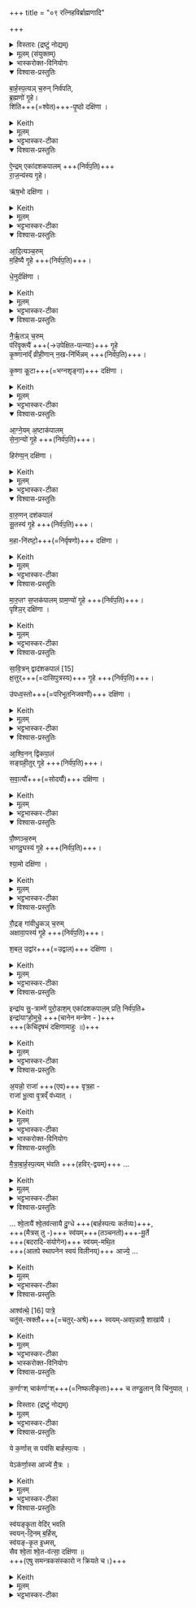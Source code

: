 +++
title = "०९ रत्निहविर्ब्राह्मणादि"

+++

<details><summary>विस्तारः (द्रष्टुं नोद्यम्)</summary>

विश्वेदेवा ऋषयः  
रत्निहविर्ब्राह्मणम्, अध्वर्युजपमन्त्रः १३, अभिषेचनीयदीक्षिणीयाविधायकं ब्राह्मणम्
</details>
<details><summary>मूलम् (संयुक्तम्)</summary>

बा॒र्ह॒स्प॒त्यञ्च॒रुन्निर्व॑पति ब्र॒ह्मणो॑ गृ॒हे शि॑तिपृ॒ष्ठो दक्षि॑णै॒न्द्रमेका॑दशकपालꣳ राज॒न्य॑स्य गृ॒ह ऋ॑ष॒भो दक्षि॑णा ऽऽदि॒त्यञ्च॒रुम्महि॑ष्यै गृ॒हे धे॒नुर्दक्षि॑णा 
</details>
<details><summary>भास्करोक्त-विनियोगः</summary>

1अथ रत्निनां हवींषि द्वादश भवन्ति  
अन्वहं कर्तव्यानि,  
तानि विदधाति 'रत्निनामेतानि हवींषि भवन्ति' इत्यादि ब्राह्मणम् ।  
</details>
<details open><summary>विश्वास-प्रस्तुतिः</summary>

बा॒र्ह॒स्प॒त्यञ् च॒रुन् निर्व॑पति,  
ब्र॒ह्मणो॑ गृ॒हे।    
शि॑ति+++(=श्वेत)+++-पृ॒ष्ठो दक्षि॑णा  ।
</details>
<details><summary>Keith</summary>

To Brhaspati he offers an oblation in the house of the Brahman (priest); the sacrificial fee is a white-backed (animal). 
</details>
<details><summary>मूलम्</summary>

बा॒र्ह॒स्प॒त्यञ्च॒रुन्निर्व॑पति  
ब्र॒ह्मणो॑ गृ॒हे   
शि॑तिपृ॒ष्ठो दक्षि॑णा  ।
</details>
<details><summary>भट्टभास्कर-टीका</summary>

अग्नीन् समारोप्य ब्रह्मणो महर्त्विजो गृहं गत्वा बार्हस्पत्यं चरुं निर्वपति । 
पत्युत्तरपदलक्षणो ण्यः । तत्र शितिपृष्ठः श्वेतपृष्ठो गौर्दक्षिणा ॥
</details>
<details open><summary>विश्वास-प्रस्तुतिः</summary>

ऐ॒न्द्रम् एका॑दशकपालम्   +++(निर्व॑प॒ति)+++  
रा॒ज॒न्य॑स्य गृ॒हे।     

ऋ॑ष॒भो दक्षि॑णा  ।
</details>
<details><summary>Keith</summary>

(He offers) to Indra on eleven potsherds in the house of a Rajanya; the sacrificial fee is a bull. 
</details>
<details><summary>मूलम्</summary>

ऐ॒न्द्रमेका॑दशकपालं

रा॒ज॒न्य॑स्य गृ॒हे।     

ऋ॑ष॒भो दक्षि॑णा  ।
</details>
<details><summary>भट्टभास्कर-टीका</summary>

2श्वो भूते राजन्यस्य गृहं गत्वा तत्रैन्द्रमेकादशकपालं निर्वपति । तत्र ऋषभो दक्षीणा ॥
</details>
<details open><summary>विश्वास-प्रस्तुतिः</summary>

आ॒दि॒त्यञ्च॒रुम्  
म॒हि॑ष्यै गृ॒हे  +++(निर्व॑प॒ति)+++।     

धे॒नुर्दक्षि॑णा ।
</details>
<details><summary>Keith</summary>

To Aditya (he offers) an oblation in the house of the chief wife; the sacrificial fee is a cow. 
</details>
<details><summary>मूलम्</summary>

आदि॒त्यञ्च॒रुम् 

महि॑ष्यै गृ॒हे  +++(निर्व॑प॒ति)+++।     

धे॒नुर्दक्षि॑णा ।
</details>
<details><summary>भट्टभास्कर-टीका</summary>

3श्वो भूते महिष्याः प्रथमाया राज्ञः पत्न्या गृहं गत्वा तत्रादित्यं चरुं निर्वपति । अङ्गुष्ठमात्रः पुरोडाशः इत्येके ॥
</details>
<details open><summary>विश्वास-प्रस्तुतिः</summary>

नै॒र्ऋ॒तञ् च॒रुम्  
प॑रिवृ॒क्त्यै॑ +++(→उपेक्षित-पत्न्याः)+++ गृ॒हे  
कृ॒ष्णाना॑व्ँ व्रीही॒णान् न॒ख-नि॑र्भिन्नम्   +++(निर्व॑प॒ति)+++।

कृ॒ष्णा कू॒टा+++(=भग्नशृङ्गा)+++ दक्षि॑णा ।
</details>
<details><summary>Keith</summary>

To Nirrti (he offers) an oblation in the house of the neglected wife, made up of rice broken by the nails;  the sacrificial fee is a black hornless (cow). 
</details>
<details><summary>मूलम्</summary>

नै॒र्ऋ॒तञ्च॒रुम्  
प॑रिवृ॒क्त्यै॑ गृ॒हे   
कृ॒ष्णाना॑व्ँव्रीही॒णान्न॒खनि॑र्भिन्नम् ।

कृ॒ष्णा कू॒टा दक्षि॑णा ।
</details>
<details><summary>भट्टभास्कर-टीका</summary>

4श्वो भूते परिवृक्त्या राज्ञो मध्यमपत्न्याः । परिपूर्वात् वृणक्तेः 'क्तिचि क्तौ च संज्ञायाम्' इति क्तिच्, 'उदात्तयणः' इति विभक्तेरुदात्तत्वं बाधित्वा 'उदात्तस्वरितयोर्यणः' इति व्यत्ययेन स्वरितत्वम् । कृष्णानां व्रीहीणां पत्न्या नखैर्निर्भिन्नं नखनिर्भिन्नं तण्डुलैश्चरुं कुर्यात् । 'तृतीया कर्मणि' इति पूर्वपदप्रकृतिस्वरत्वम् । नखेषूलूखलधर्मान् मुसलधर्मांश्च करोति ।   
तत्र **कृष्णा कूटा** भग्नशृङ्गा गौर्दक्षिणा ॥
</details>
<details open><summary>विश्वास-प्रस्तुतिः</summary>

आ॒ग्ने॒यम् अ॒ष्टाक॑पालम्  
से॒ना॒न्यो॑ गृ॒हे  +++(निर्व॑प॒ति)+++।    

हिर॑ण्य॒न् दक्षि॑णा  ।
</details>
<details><summary>Keith</summary>

To Agni (he offers) on eight potsherds in the house of the leader of the host; the sacrificial fee is gold. 
</details>
<details><summary>मूलम्</summary>

आ॒ग्ने॒यम॒ष्टाक॑पालम्  +++(निर्व॑प॒ति)+++ ।   

से॒ना॒न्यो॑ गृ॒हे  +++(निर्व॑प॒ति)+++।    

हिर॑ण्य॒न्दक्षि॑णा  ।
</details>
<details><summary>भट्टभास्कर-टीका</summary>

5श्वो भूते सेनान्यः सेनापतेः गृहं गत्वा तत्राग्नेयमष्टाकपालं निर्वपति । 'नोङ्धात्वोः' इति विभक्तेरुदात्तत्वे प्रतिषिद्धे पूर्ववत्स्वरितत्वम् । तत्र हिरण्यं दक्षिणा ॥
</details>
<details open><summary>विश्वास-प्रस्तुतिः</summary>

वा॒रु॒णन् दश॑कपालं    
सू॒तस्य॑ गृ॒हे  +++(निर्व॑प॒ति)+++।    

म॒हा-नि॑रष्टो॒+++(=निर्वृषणो)+++ दक्षि॑णा ।
</details>
<details><summary>Keith</summary>

To Varuna (he offers) on ten potsherds in the house of the minstrel; the sacrificial fee is a great castrated (ox). 
</details>
<details><summary>मूलम्</summary>

वा॒रु॒णन्दश॑कपालम्  +++(निर्व॑प॒ति)+++ ।    

सू॒तस्य॑ गृ॒हे  +++(निर्व॑प॒ति)+++।    

म॒हानि॑रष्टो॒ दक्षि॑णा ।
</details>
<details><summary>भट्टभास्कर-टीका</summary>

6श्वो भूते सूतस्य सारथेः । ब्राह्मण्यां क्षत्रियेण जातस्येत्येके । तस्य गृहं गत्वा वारुणं दशकपालं निर्वपति । महानिरष्टः पीडितवृषणो गौर्दक्षिणा देया । अश्नोतेर्निष्ठायां 'यस्य विभाषा' इतीट्प्रतिषेधः, महांश्चासौ निरष्टश्च । वृषण-पीडनेन महानभूत् । दासीभारादिर्द्रष्टव्यः, बहुव्रीहिर्वा ॥
</details>
<details open><summary>विश्वास-प्रस्तुतिः</summary>

मा॒रु॒तꣳ स॒प्तक॑पालम् 
ग्राम॒ण्यो॑ गृ॒हे   +++(निर्व॑प॒ति)+++।  
पृश्ञि॒र् दक्षि॑णा ।
</details>
<details><summary>Keith</summary>

To the Maruts (he offers) on seven potsherds in the house of the village headman; the sacrificial fee is a dappled (cow). 
</details>
<details><summary>मूलम्</summary>

मा॒रु॒तꣳ स॒प्तक॑पालम्   
ग्राम॒ण्यो॑ गृ॒हे   +++(निर्व॑प॒ति)+++।  

पृश्ञि॒र्दक्षि॑णा ।
</details>
<details><summary>भट्टभास्कर-टीका</summary>

7श्वो भूते ग्रामण्यः ग्रामस्य यो नेता तस्य गृहे मारुतं सप्तकपालं निर्वपति । तत्र पृश्निः शुक्लो गौर्दक्षिणा । कुरटाख्यो गोविशेष इत्यन्ये ॥
</details>
<details open><summary>विश्वास-प्रस्तुतिः</summary>

सा॒वि॒त्रन् द्वाद॑शकपालं [15]  
क्ष॒त्तुर्+++(=दासिपुत्रस्य)+++ गृ॒हे  +++(निर्व॑प॒ति)+++।    

उ॑पध्व॒स्तो+++(=परिभूतनिजवर्णो)+++ दक्षि॑णा ।
</details>
<details><summary>Keith</summary>

To Savitr (he offers) on twelve potsherds [1] in the house of the carver; the sacrificial fee is a speckled (ox). 
</details>
<details><summary>मूलम्</summary>

सा॒वि॒त्रन्द्वाद॑शकपालम्   +++(निर्व॑प॒ति)+++ ।    [15]

क्ष॒त्तुर्गृ॒हे  +++(निर्व॑प॒ति)+++।    

उ॑पध्व॒स्तो दक्षि॑णा ।
</details>
<details><summary>भट्टभास्कर-टीका</summary>

8श्वो भूते क्षत्तुर्मन्त्रिणः । अन्तःपुराध्यक्षस्येत्येके । तस्य गृहं गत्वा तत्र सावित्रं द्वादशकपालं निर्वपति । तत्र उपध्वस्तोन्येन वर्णेन परिभूतनिजवर्णो गौर्दक्षिणा । 'संज्ञायामनाचितादीनाम्' इत्युत्तरपदाद्युदात्तत्वम् ॥
</details>
<details open><summary>विश्वास-प्रस्तुतिः</summary>

आ॒श्वि॒नन् द्वि॑कपा॒लं  
सङ्ग्रही॒तुर् गृ॒हे   +++(निर्व॑प॒ति)+++।   

स॒वा॒त्यौ॑+++(=सोदर्यौ)+++ दक्षि॑णा ।
</details>
<details><summary>Keith</summary>

To the Aśvins (he offers) on two potsherds in the house of the charioteer; the sacrificial fee is two born of one mother. 
</details>
<details><summary>मूलम्</summary>

आ॒श्वि॒नन्द्वि॑कपा॒लम्    +++(निर्व॑प॒ति)+++ ।  

स॒ङ्ग्र॒ही॒तुर्गृ॒हे   +++(निर्व॑प॒ति)+++।   

स॒वा॒त्यौ॑ दक्षि॑णा ।
</details>
<details><summary>भट्टभास्कर-टीका</summary>

9श्वो भूते सङ्गहीतुस्सारथेः रश्मिग्राहिणो गृहं गत्वा आश्विनं द्विकपालं निर्वपति । रज्जुभिर्नियन्ता कुमाराध्यक्ष इत्यन्ये । सवात्यौ समानमातृकवत्सौ समाने वाते भवौ **सवात्यौ** सोदर्यौ । 'भवे छन्दसि' इति यः । वत्सान्तरेण दोह्या मृतवत्सा च तदीया च मातेत्यन्ये ॥
</details>
<details open><summary>विश्वास-प्रस्तुतिः</summary>

पौ॒ष्णञ्च॒रुम्  
भागदु॒घस्य॑ गृ॒हे    +++(निर्व॑प॒ति)+++।  

श्या॒मो दक्षि॑णा ।
</details>
<details><summary>Keith</summary>

To Pusan (he offers) an oblation in the house of the divider; the sacrificial fee is a black (ox). 
</details>
<details><summary>मूलम्</summary>

पौ॒ष्णञ्च॒रुम्   +++(निर्व॑प॒ति)+++ ।   

भा॒ग॒दु॒घस्य॑ गृ॒हे    +++(निर्व॑प॒ति)+++।  

श्या॒मो दक्षि॑णा ।
</details>
<details><summary>भट्टभास्कर-टीका</summary>

10श्वो भूते भागदुघस्य यो राज्ञष्षड्भागं गृह्णाति तस्य गृहं गृत्वा पौष्णं चरुं निर्वपति । 'दुह कब्घश्च' इति कप्, 'छान्दसमन्तोदात्तत्वम् । तत्र श्यामो गौर्दकिष्णा ॥
</details>
<details open><summary>विश्वास-प्रस्तुतिः</summary>

रौ॒द्रङ् गा॑वीधु॒कञ् च॒रुम्  
अक्षावा॒पस्य॑ गृ॒हे +++(निर्व॑प॒ति)+++।   

श॒बल॒ उद्वा॑र+++(=उद्वाल)+++ दक्षि॑णा  ।    
</details>
<details><summary>Keith</summary>

To Rudra (he offers) an oblation of Gavidhuka in the house of the thrower of the dice; the sacrificial fee is a speckled (ox) with raised tail. 
</details>
<details><summary>मूलम्</summary>

रौ॒द्रङ् गा॑वीधु॒कञ् +++(=गावीधुक-तृणजम्)+++ च॒रुम्  

अ॒क्षा॒वा॒पस्य॑ गृ॒हे +++(निर्व॑प॒ति)+++।   

श॒बल॒ उद्वा॑र दक्षि॑णा  ।    
</details>
<details><summary>भट्टभास्कर-टीका</summary>

11श्वो भूते अक्षावापस्य, यस्सहायो द्यूतकर्मणि अक्षावापनस्य कर्ता तस्य गृहं गत्वा रौद्रं गावीधुकं चरुं निर्वपति । तत्र शबलः उद्वारः उद्गतवालो गौर्दकिष्णा । केचित् पौष्णरौद्रयोर्मध्ये तक्षरथकारयोर्गृहे वैष्णवं त्रिकपालं सर्वायसदक्षिणमाहुः ॥
</details>
<details open><summary>विश्वास-प्रस्तुतिः</summary>

इन्द्रा॑य सु॒-त्राम्णे॑ पुरो॒डाश॒म् एका॑दशकपाल॒म् प्रति॒ निर्व॑प॒ति+   
इन्द्रा॑याꣳहो॒मुचे॒ +++(चानेन मन्त्रेण - )+++  
+++(केचिदृषभं दक्षिणामाहुः ॥)+++
</details>
<details><summary>Keith</summary>

To Indra, the good protector, he offers a cake on eleven potsherds and to Indra, who frees from distress, (with the words),
</details>
<details><summary>मूलम्</summary>

इन्द्रा॑य सु॒त्राम्णे॑ पुरो॒डाश॒मेका॑दशकपाल॒म्प्रति॒ निर्व॑प॒तीन्द्रा॑याꣳहो॒मुचे
</details>
<details><summary>भट्टभास्कर-टीका</summary>

12अथ रत्निनां हविष्षु संस्थितेषु अग्नीन् परिसमारोप्य यजमानस्य गृहं गत्वा ऐन्द्रं कर्म द्विहविष्कं करोति, तद्विदधाति - इन्द्राय सुत्राम्णे पुरोडाशमेकादशकपालं प्रति निर्वपति इन्द्रायां होमुचे पुरोडाशमेकादशकपालं प्रति निर्वपति । प्रतिनिर्वाप्ये एते । केचिदृषभं दक्षिणामाहुः ॥
</details>
<details open><summary>विश्वास-प्रस्तुतिः</summary>

अ॒यन्नो॒ राजा॑ +++(एव)+++ वृत्र॒हा -  
राजा॑ भू॒त्वा वृ॒त्रव्ँ व॑ध्यात् ।  
</details>
<details><summary>Keith</summary>

May the king, the slayer of Vrtra,  
Be our king and slay the foe.
</details>
<details><summary>मूलम्</summary>

अ॒यन्नो॒ राजा॑ वृत्र॒हा राजा॑ भू॒त्वा वृ॒त्रव्ँव॑ध्यात् ।  
</details>
<details><summary>भट्टभास्कर-टीका</summary>

13पुरस्तात्स्विष्टकृतोध्वर्युर्जपति - अयं न इति ॥ रत्निनां गृहेभ्यः प्रव्रजतोनुमन्त्रणमनेनेति केचिदाहुः । अयं नोस्माकं राजा वृत्रहा शत्रुहा भूत्वा राजा दीप्यमानश्च भूत्वा वृत्रं शत्रून् वध्यात् नाशयेदित्याशास्महे । जातावेकवचनम् । यद्वा - वृत्रहा राजा इन्द्रः यो वृत्रं हत्वा अधिकार्थं राजा स एव भूत्वा वृत्रं वध्यादिति ॥
</details>
<details><summary>भास्करोक्त-विनियोगः</summary>

14अथैन्द्रकर्मणि समाप्ते श्वो भूते अभिषेचनीयोक्थ्ये प्रक्रान्ते द्विहविष्कां दीक्षणीयामिष्टिं विदधाति - मैत्राबार्हस्पत्यं भवतीति ॥ 
</details>
<details open><summary>विश्वास-प्रस्तुतिः</summary>

मै॒त्रा॒बा॒र्ह॒स्प॒त्यम् भ॑वति +++(हविर्-द्वयम्)+++ …
</details>
<details><summary>Keith</summary>

There is (an offering) to Mitra and Brhaspati; 
</details>
<details><summary>मूलम्</summary>

मै॒त्रा॒बा॒र्ह॒स्प॒त्यम्भ॑वति  …
</details>
<details><summary>भट्टभास्कर-टीका</summary>

मैत्रश्च बार्हस्पत्यश्च मैत्राबार्हस्पत्यं, समाहारद्वन्द्वः ।  
मैत्रश्च बार्हस्पत्यश्च द्वौ चरू कर्तव्यौ भवत इत्यर्थः । समासान्तोदात्तत्वं, छान्दस आनर्ङ् । तत्र बार्हस्पत्यस्य प्राथम्येपि अल्पाच्तरत्वान्मैत्रशब्दस्य पूर्वनिपातः ।
</details>
<details open><summary>विश्वास-प्रस्तुतिः</summary>

… श्वे॒तायै॑ श्वे॒तव॑त्सायै दु॒ग्धे +++(बार्हस्पत्यः कर्तव्यः)+++,  
+++(मैत्रस् तु -)+++ स्व॑यम्+++(तञ्चनतो)+++-मू॒र्ते  
+++(बदरादि-संयोगेन)+++ स्व॑यम्-मथि॒त  
+++(आतपे स्थापनेन स्वयं विलीनय्)+++ आज्ये॒ …  
</details>
<details><summary>Keith</summary>

in the milk of a white (cow) with a white calf which has curdled itself, and in butter which has churned itself, 
</details>
<details><summary>मूलम्</summary>

श्वे॒तायै॑ श्वे॒तव॑त्सायै दु॒ग्धे स्व॑यम्-मू॒र्ते स्व॑यम्मथि॒त आज्ये॒  
</details>
<details><summary>भट्टभास्कर-टीका</summary>

अधुना तयोर् बार्हस्पत्यस्य लक्षणमाह -  
**श्वेताया** इति षष्ठ्यर्थे चतुर्थी ।  
श्वेतायाश् श्श्वेतवत्साया गोर् दुग्धे बार्हस्पत्यः कर्तव्यः ।  

मैत्रस्याह - स्वयम्मूर्त इत्यादि ।  
तामेव श्वेतवत्सां गां आस्त्ये [आम्रस्य ?] दृतौ दुहन्ति दोग्धि,  
तत्-स्वयम् एवानातक्तमेव **मूर्तं** कठिनं भवति । 'स्वयंक्तेन' इति स्मासः । तदेव मूर्तं बदला[रा]दिसंयोगेन परिबद्धं दृतिस्थमेव **स्वयम्मथितं** भवति ।  
तन्नवनीतं दृतेर् उद्धृत्य  
आतपे स्थापितं तत् स्वयं-विलीनम् **आज्यं** भवति । आज्य इत्यत्रापि स्वयमित्यपेक्ष्यते । ईदृश आज्ये मैत्रः कर्तव्य इत्यर्थः ।
</details>
<details open><summary>विश्वास-प्रस्तुतिः</summary>

आश्व॑त्थे॒ [16] पात्रे॒  
चतु॑स्-स्रक्तौ+++(=चतुर्-अश्रे)+++ स्वयम्-अवप॒न्नायै॒ शाखा॑यै   ।
</details>
<details><summary>Keith</summary>

in a dish of Aśvattha wood [2] with four corners (made) of a branch which has fallen of itself, 
</details>
<details><summary>मूलम्</summary>

आश्व॑त्थे॒ [16] पात्रे॒ चतु॑स्स्रक्तौ स्वयमवप॒न्नायै॒ शाखा॑यै   ।
</details>
<details><summary>भट्टभास्कर-टीका</summary>

अधुना मैत्रपात्रस्य लक्षणमाह - आश्वत्थ इत्यादि ।  
**स्वयमवपन्नायास्** स्वयमेव भग्नायाः **अश्वत्थ**-शाखाया  
एकदेशेन कॢप्ते **आश्वत्थे** अश्वत्थविकारे **पात्रे**  
**चतुस्स्रक्तौ** चतुरश्रे मैत्रश् चरुः कर्तव्यः । अश्वत्थशत्ब्दात् 'अनुदात्तादेरञ्' इत्यञ्प्रत्ययः ॥
</details>
<details><summary>भास्करोक्त-विनियोगः</summary>

15अधुना तयोर्विधानान्तरं विदधाति - कर्णांश्चेति ॥ 
</details>
<details open><summary>विश्वास-प्रस्तुतिः</summary>

क॒र्णाꣳश् चाक॑र्णाꣳश्+++(=निष्फलीकृताः)+++ च तण्डु॒लान् वि चि॑नुयात् ।  
</details>
<details><summary>विस्तारः (द्रष्टुं नोद्यम्)</summary>

he should scatter husked and unhusked rice grains; 
</details>
<details><summary>मूलम्</summary>

क॒र्णाꣳश्चाक॑र्णाꣳश्च तण्डु॒लान् वि चि॑नुयात् ।  
</details>
<details><summary>भट्टभास्कर-टीका</summary>

**कर्णाश्** छिद्राश् छिन्नाः **अकर्णाः** निष्फलीकृताः तन्डुलाः । कर्णांश्चाकर्णांश्च विचिनुयात् 'यथाभागं व्यावर्तेथाम्' इति मन्त्रेण पृथक्कुर्यात् ।
</details>
<details open><summary>विश्वास-प्रस्तुतिः</summary>

ये क॒र्णास् स पय॑सि बार्हस्प॒त्यः ।   

येऽक॑र्णा॒स्स आज्ये॑ मै॒त्रः ।    
</details>
<details><summary>Keith</summary>

the husked ones in the milk are Brhaspati's, the unhusked in the butter are Mitra's; 
</details>
<details><summary>मूलम्</summary>

ये क॒र्णास्स पय॑सि बार्हस्प॒त्यः ।   

येऽक॑र्णा॒स्स आज्ये॑ मै॒त्रः ।    
</details>
<details><summary>भट्टभास्कर-टीका</summary>

ततः किमित्याह - ये इत्यादि । तत्र ये कर्णाः छिन्नाः, स पयसि पूर्वोक्ते बार्हस्पत्यश्चरुः कार्यः । ये त्वकर्णाः स आज्ये पूर्वोर्क्ते मैत्रश्चरुः कार्यः ॥
</details>
<details open><summary>विश्वास-प्रस्तुतिः</summary>

स्व॑यङ्कृ॒ता वेदि॑र् भवति  
स्वयन्-दि॒नम् ब॒र्हिस्,  
स्व॑यङ्-कृ॒त इ॒ध्मस्,  
सैव श्वे॒ता श्वे॒त-व॑त्सा॒ दक्षि॑णा ॥  
+++(एषु समन्त्रकसंस्कारो न क्रियते च।)+++
</details>
<details><summary>Keith</summary>

the Vedi must be self-made, the strew self-cut, the kindling-stick self-made; the sacrificial fee is the white (cow) with a white calf.
</details>
<details><summary>मूलम्</summary>

स्व॑यङ्कृ॒ता वेदि॑र्भवति स्वयन्दि॒नम्ब॒र्हिस्स्व॑यङ्कृ॒त इ॒ध्मस्सैव श्वे॒ता श्वे॒तव॑त्सा॒ दक्षि॑णा ॥
</details>
<details><summary>भट्टभास्कर-टीका</summary>

16अत्र स्वयङ्कृता वेदिर्भवति ।  
'देवस्य त्वा' इति स्फ्यादानादि 'धा असि' इत्यन्तं न क्रियते । 

तथा **स्वयन्दिनं** स्वयमेव लूनं **बर्हिर्** भवति असिदादिना न छिनत्ति स्वयम्भग्नाम् दर्भानाहरति । दा प्लवने, इत्वनत्वे छान्दसे ।

तथा स्वयङ्कृत इध्मः, न वृश्चति ।  
उभयत्र सन्नहनादिकर्म न क्रियते ।  
अत्र यस्या दुग्धे आज्ये चरुः क्लृप्तः **सैव श्वेता श्वेतवत्सा** दक्षिणा देया । अथ शितिपृष्ठो गौर्बार्हस्पत्यस्य दक्षिणा, मैत्रस्याश्व इत्यन्ये अनुब्राह्मण्दर्शनादिच्छन्ति पूर्वोक्तञ्च ॥

इत्यष्टमे नवमोनुवाकः ॥  
</details>
